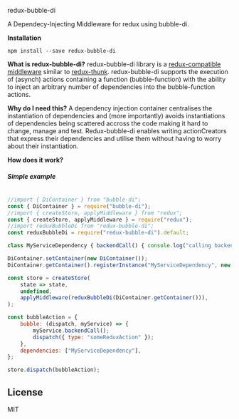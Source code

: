 redux-bubble-di

A Dependecy-Injecting Middleware for redux using bubble-di.

**Installation**

```
npm install --save redux-bubble-di
```

**What is redux-bubble-di?**
redux-bubble-di library is a [redux-compatible middleware](http://redux.js.org/docs/advanced/Middleware.html) similar to [redux-thunk](https://github.com/gaearon/redux-thunk).
redux-bubble-di supports the execution of (asynch) actions containing a function (bubble-function) with the ability to inject an arbitrary number of dependencies into the bubble-function actions.

**Why do I need this?**
A dependency injection container centralises the instantiation of dependencies and (more importantly) avoids instantiations of dependencies being scattered accross the code making it hard to change, manage and test. Redux-bubble-di enables writing actionCreators that express their dependencies and utilise them without having to worry about their instantiation. 

**How does it work?**

##### Simple example
```js

//import { DiContainer } from "bubble-di";
const { DiContainer } = require("bubble-di");
//import { createStore, applyMiddleware } from "redux";
const { createStore, applyMiddleware } = require("redux");
//import reduxBubbleDi from "redux-bubble-di";
const reduxBubbleDi = require("redux-bubble-di").default;

class MyServiceDependency { backendCall() { console.log("calling backend..."); } } // eslint-disable-line

DiContainer.setContainer(new DiContainer());
DiContainer.getContainer().registerInstance("MyServiceDependency", new MyServiceDependency());

const store = createStore(
    state => state,
    undefined,
    applyMiddleware(reduxBubbleDi(DiContainer.getContainer())),
);

const bubbleAction = {
    bubble: (dispatch, myService) => {
        myService.backendCall();
        dispatch({ type: "someReduxAction" });
    },
    dependencies: ["MyServiceDependency"],
};

store.dispatch(bubbleAction);

```
## License

MIT
